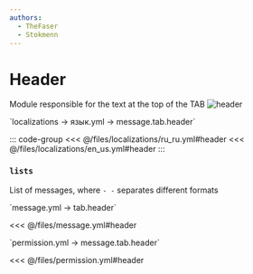 ```yaml
---
authors:
  - TheFaser
  - Stokmenn
---
```


# Header

Module responsible for the text at the top of the TAB
![header](/header.png)

[//]: # (localization)
<!--@include: @/parts/words.md#localization--> 
<!--@include: @/parts/words.md#path--> `localizations → язык.yml → message.tab.header`

<!--@include: @/parts/words.md#default--> 

::: code-group
<<< @/files/localizations/ru_ru.yml#header
<<< @/files/localizations/en_us.yml#header
:::

### `lists`

List of messages, where `- -` separates different formats

[//]: # (message.yml)
<!--@include: @/parts/words.md#setting-->
<!--@include: @/parts/words.md#path--> `message.yml → tab.header`

<!--@include: @/parts/words.md#default-->
<<< @/files/message.yml#header

<!--@include: @/parts/enable.md-->
<!--@include: @/parts/random.md-->
<!--@include: @/parts/destination.md-->
<!--@include: @/parts/ticker.md-->

[//]: # (permission.yml)
<!--@include: @/parts/words.md#permission-->
<!--@include: @/parts/words.md#path--> `permission.yml → message.tab.header`

<!--@include: @/parts/words.md#default-->
<<< @/files/permission.yml#header

<!--@include: @/parts/permission/permissionTier3.md-->
